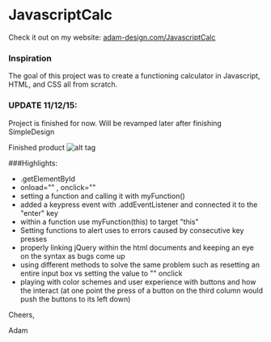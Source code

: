 # JavascriptCalc

Check it out on my website: [adam-design.com/JavascriptCalc](http://adam-design.com/JavascriptCalc)

### Inspiration

The goal of this project was to create a functioning calculator in Javascript, HTML, and CSS all from scratch.

### UPDATE 11/12/15:
Project is finished for now. Will be revamped later after finishing  SimpleDesign

Finished product
![alt tag](http://i.imgur.com/tQIjw1b.png)


###Highlights:
- .getElementById 
- onload="" , onclick=""
- setting a function and calling it with myFunction()
- added a keypress event with .addEventListener and connected it to the "enter" key
- within a function use myFunction(this) to target "this" 
- Setting functions to alert uses to errors caused by consecutive key presses
- properly linking jQuery within the html documents and keeping an eye on the syntax as bugs come up
- using different methods to solve the same problem such as resetting an entire input box vs setting the value to "" onclick
- playing with color schemes and user experience with buttons and how the interact 
    (at one point the press of a button on the third column would push the buttons to its left down)

Cheers,

Adam


